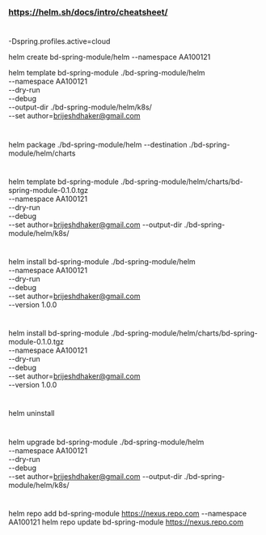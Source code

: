 #
### https://helm.sh/docs/intro/cheatsheet/
#
-Dspring.profiles.active=cloud

helm create bd-spring-module/helm --namespace AA100121

helm template bd-spring-module ./bd-spring-module/helm \
--namespace AA100121 \
--dry-run \
--debug \
--output-dir ./bd-spring-module/helm/k8s/ \
--set author=brijeshdhaker@gmail.com

#
helm package ./bd-spring-module/helm --destination ./bd-spring-module/helm/charts

#
helm template bd-spring-module ./bd-spring-module/helm/charts/bd-spring-module-0.1.0.tgz \
--namespace AA100121 \
--dry-run \
--debug \
--set author=brijeshdhaker@gmail.com
--output-dir ./bd-spring-module/helm/k8s/

#
helm install bd-spring-module ./bd-spring-module/helm \
--namespace AA100121 \
--dry-run \
--debug \
--set author=brijeshdhaker@gmail.com \
--version 1.0.0

#
helm install bd-spring-module ./bd-spring-module/helm/charts/bd-spring-module-0.1.0.tgz \
--namespace AA100121 \
--dry-run \
--debug \
--set author=brijeshdhaker@gmail.com \
--version 1.0.0

#
helm uninstall <name>

#
helm upgrade bd-spring-module ./bd-spring-module/helm \
--namespace AA100121 \
--dry-run \
--debug \
--set author=brijeshdhaker@gmail.com
--output-dir ./bd-spring-module/helm/k8s/

#
helm repo add bd-spring-module https://nexus.repo.com --namespace AA100121 
helm repo update bd-spring-module https://nexus.repo.com